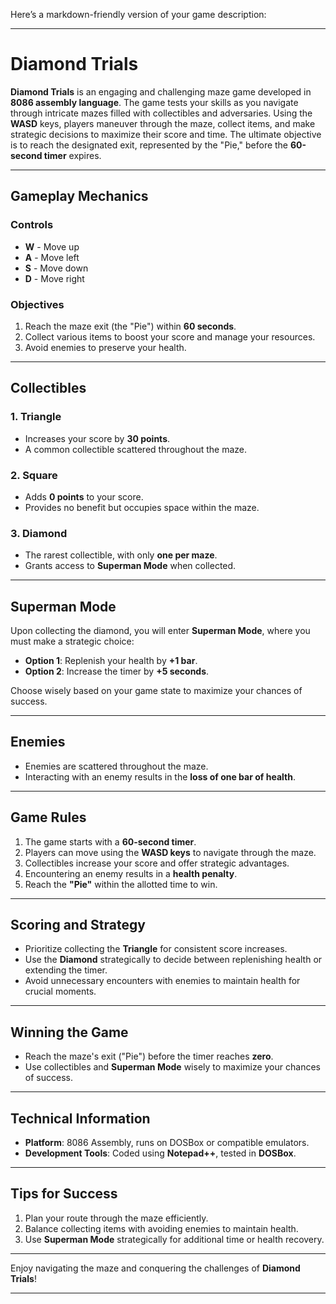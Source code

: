 Here’s a markdown-friendly version of your game description:

---

# **Diamond Trials**

**Diamond Trials** is an engaging and challenging maze game developed in **8086 assembly language**. The game tests your skills as you navigate through intricate mazes filled with collectibles and adversaries. Using the **WASD** keys, players maneuver through the maze, collect items, and make strategic decisions to maximize their score and time. The ultimate objective is to reach the designated exit, represented by the "Pie," before the **60-second timer** expires.

---

## **Gameplay Mechanics**

### **Controls**
- **W** - Move up  
- **A** - Move left  
- **S** - Move down  
- **D** - Move right  

### **Objectives**
1. Reach the maze exit (the "Pie") within **60 seconds**.  
2. Collect various items to boost your score and manage your resources.  
3. Avoid enemies to preserve your health.  

---

## **Collectibles**

### **1. Triangle**
- Increases your score by **30 points**.  
- A common collectible scattered throughout the maze.  

### **2. Square**
- Adds **0 points** to your score.  
- Provides no benefit but occupies space within the maze.  

### **3. Diamond**
- The rarest collectible, with only **one per maze**.  
- Grants access to **Superman Mode** when collected.  

---

## **Superman Mode**
Upon collecting the diamond, you will enter **Superman Mode**, where you must make a strategic choice:

- **Option 1**: Replenish your health by **+1 bar**.  
- **Option 2**: Increase the timer by **+5 seconds**.  

Choose wisely based on your game state to maximize your chances of success.

---

## **Enemies**
- Enemies are scattered throughout the maze.  
- Interacting with an enemy results in the **loss of one bar of health**.  

---

## **Game Rules**
1. The game starts with a **60-second timer**.  
2. Players can move using the **WASD keys** to navigate through the maze.  
3. Collectibles increase your score and offer strategic advantages.  
4. Encountering an enemy results in a **health penalty**.  
5. Reach the **"Pie"** within the allotted time to win.  

---

## **Scoring and Strategy**
- Prioritize collecting the **Triangle** for consistent score increases.  
- Use the **Diamond** strategically to decide between replenishing health or extending the timer.  
- Avoid unnecessary encounters with enemies to maintain health for crucial moments.  

---

## **Winning the Game**
- Reach the maze's exit ("Pie") before the timer reaches **zero**.  
- Use collectibles and **Superman Mode** wisely to maximize your chances of success.  

---

## **Technical Information**
- **Platform**: 8086 Assembly, runs on DOSBox or compatible emulators.  
- **Development Tools**: Coded using **Notepad++**, tested in **DOSBox**.  

---

## **Tips for Success**
1. Plan your route through the maze efficiently.  
2. Balance collecting items with avoiding enemies to maintain health.  
3. Use **Superman Mode** strategically for additional time or health recovery.  

---

Enjoy navigating the maze and conquering the challenges of **Diamond Trials**!

---